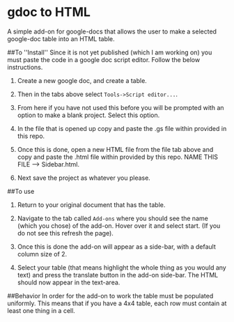 # gdoc to HTML
A simple add-on for google-docs that allows the user to make a selected google-doc table into an HTML table. 

##To ''Install''
Since it is not yet published (which I am working on) you must paste the code in a google doc script editor. 
Follow the below instructions.

1. Create a new google doc, and create a table.

2. Then in the tabs above select ``Tools->Script editor...``.

3. From here if you have not used this before you will be prompted with an option to make a blank project. 
Select this option.

4. In the file that is opened up copy and paste the .gs file within provided in this repo.

5. Once this is done, open a new HTML file from the file tab above and copy and paste the .html file within provided by this repo. NAME THIS FILE --> Sidebar.html.

6. Next save the project as whatever you please.

##To use
1. Return to your original document that has the table.

2. Navigate to the tab called ```Add-ons``` where you should see the name (which you chose) of the add-on.
Hover over it and select start. (If you do not see this refresh the page).

3. Once this is done the add-on will appear as a side-bar, with a default column size of 2.

4. Select your table (that means highlight the whole thing as you would any text) and press the translate button
in the add-on side-bar. The HTML should now appear in the text-area.

##Behavior
In order for the add-on to work the table must be populated uniformly. This means that if you have a 4x4 table, each row must contain at least one thing in a cell.

